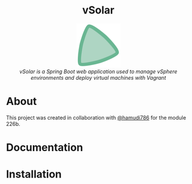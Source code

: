 <div align="center"><h1>vSolar</h1></div>

<div align="center">
  <img width="120px" src="./assets/vSolar-icon.svg" />
</div>

<div align="center"><i>vSolar is a Spring Boot web application used to manage vSphere environments and deploy virtual machines with Vagrant</i></div>

# About

This project was created in collaboration with [@hamudi786](https://github.com/hamudi786) for the module 226b.

# Documentation

# Installation
